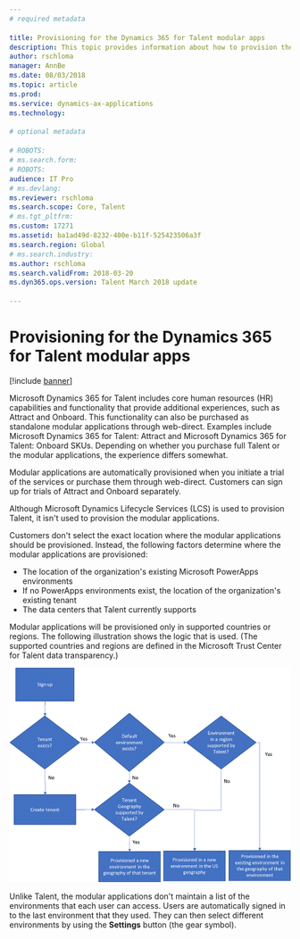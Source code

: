 ```yaml
---
# required metadata

title: Provisioning for the Dynamics 365 for Talent modular apps
description: This topic provides information about how to provision the standalone modular applications that can be purchased to provide core human resources (HR) functionality that is included in Microsoft Dynamics 365 for Talent. This functionality provides additional experiences, such as Attract and Onboard.
author: rschloma
manager: AnnBe
ms.date: 08/03/2018
ms.topic: article
ms.prod: 
ms.service: dynamics-ax-applications
ms.technology: 

# optional metadata

# ROBOTS: 
# ms.search.form: 
# ROBOTS: 
audience: IT Pro 
# ms.devlang: 
ms.reviewer: rschloma
ms.search.scope: Core, Talent
# ms.tgt_pltfrm: 
ms.custom: 17271
ms.assetid: ba1ad49d-8232-400e-b11f-525423506a3f
ms.search.region: Global
# ms.search.industry: 
ms.author: rschloma
ms.search.validFrom: 2018-03-20
ms.dyn365.ops.version: Talent March 2018 update

---
```

# Provisioning for the Dynamics 365 for Talent modular apps

[!include [banner](includes/banner.md)]

Microsoft Dynamics 365 for Talent includes core human resources (HR) capabilities and functionality that provide additional experiences, such as Attract and Onboard. This functionality can also be purchased as standalone modular applications through web-direct. Examples include Microsoft Dynamics 365 for Talent: Attract and Microsoft Dynamics 365 for Talent: Onboard SKUs. Depending on whether you purchase full Talent or the modular applications, the experience differs somewhat.

Modular applications are automatically provisioned when you initiate a trial of the services or purchase them through web-direct. Customers can sign up for trials of Attract and Onboard separately.

Although Microsoft Dynamics Lifecycle Services (LCS) is used to provision Talent, it isn't used to provision the modular applications.

Customers don't select the exact location where the modular applications should be provisioned. Instead, the following factors determine where the modular applications are provisioned:

+ The location of the organization's existing Microsoft PowerApps environments
+ If no PowerApps environments exist, the location of the organization's existing tenant
+ The data centers that Talent currently supports

Modular applications will be provisioned only in supported countries or regions. The following illustration shows the logic that is used. (The supported countries and regions are defined in the Microsoft Trust Center for Talent data transparency.)

[![Provisioning process for modular applications, based on country/region](./media/modular-apps-diagram-mod-app-tech.png)](./media/modular-apps-diagram-mod-app-tech.png)

Unlike Talent, the modular applications don't maintain a list of the environments that each user can access. Users are automatically signed in to the last environment that they used. They can then select different environments by using the **Settings** button (the gear symbol).
